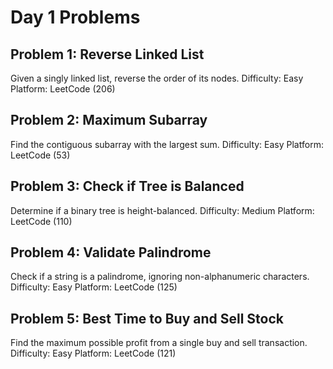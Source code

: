 # Day 1 Problems
## Problem 1: Reverse Linked List
Given a singly linked list, reverse the order of its nodes.
Difficulty: Easy
Platform: LeetCode (206)
## Problem 2: Maximum Subarray
Find the contiguous subarray with the largest sum.
Difficulty: Easy
Platform: LeetCode (53)
## Problem 3: Check if Tree is Balanced
Determine if a binary tree is height-balanced.
Difficulty: Medium
Platform: LeetCode (110)
## Problem 4: Validate Palindrome
Check if a string is a palindrome, ignoring non-alphanumeric characters.
Difficulty: Easy
Platform: LeetCode (125)
## Problem 5: Best Time to Buy and Sell Stock
Find the maximum possible profit from a single buy and sell transaction.
Difficulty: Easy
Platform: LeetCode (121)
